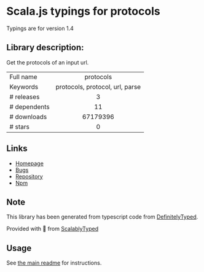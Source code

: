 
# Scala.js typings for protocols

Typings are for version 1.4

## Library description:
Get the protocols of an input url.

|                    |                 |
| ------------------ | :-------------: |
| Full name          | protocols |
| Keywords           | protocols, protocol, url, parse |
| # releases         | 3 |
| # dependents       | 11 |
| # downloads        | 67179396 |
| # stars            | 0 |

## Links
- [Homepage](https://github.com/IonicaBizau/protocols)
- [Bugs](https://github.com/IonicaBizau/protocols/issues)
- [Repository](https://github.com/IonicaBizau/protocols)
- [Npm](https://www.npmjs.com/package/protocols)
    


## Note
This library has been generated from typescript code from [DefinitelyTyped](https://definitelytyped.org).

Provided with :purple_heart: from [ScalablyTyped](https://github.com/oyvindberg/ScalablyTyped)

## Usage
See [the main readme](../../readme.md) for instructions.



